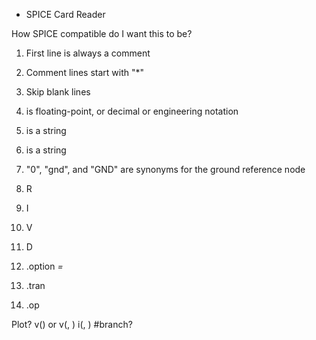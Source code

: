 * SPICE Card Reader

How SPICE compatible do I want this to be?

1. First line is always a comment
2. Comment lines start with "*"
3. Skip blank lines

4. <value> is floating-point, or decimal or engineering notation
5. <node> is a string
6. <ident> is a string

7. "0", "gnd", and "GND" are synonyms for the ground reference node
8. R<ident> <node> <node> <value>
9. I<ident> <node> <node> <value>
10. V<ident> <node> <node> <value>
11. D<ident> <node> <node>

12. .option <VAR>=<value>
13. .tran <time> <time> <time>
14. .op

Plot? v(<node>) or v(<node>, <node>) i(<node>, <pin>) #branch?
 

